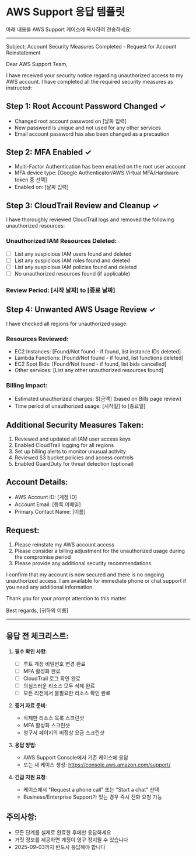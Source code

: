 # AWS Support 응답 템플릿

아래 내용을 AWS Support 케이스에 복사하여 전송하세요:

---

Subject: Account Security Measures Completed - Request for Account Reinstatement

Dear AWS Support Team,

I have received your security notice regarding unauthorized access to my AWS account. I have completed all the required security measures as instructed:

## Step 1: Root Account Password Changed ✓
- Changed root account password on [날짜 입력]
- New password is unique and not used for any other services
- Email account password has also been changed as a precaution

## Step 2: MFA Enabled ✓
- Multi-Factor Authentication has been enabled on the root user account
- MFA device type: [Google Authenticator/AWS Virtual MFA/Hardware token 중 선택]
- Enabled on: [날짜 입력]

## Step 3: CloudTrail Review and Cleanup ✓
I have thoroughly reviewed CloudTrail logs and removed the following unauthorized resources:

### Unauthorized IAM Resources Deleted:
- [ ] List any suspicious IAM users found and deleted
- [ ] List any suspicious IAM roles found and deleted
- [ ] List any suspicious IAM policies found and deleted
- [ ] No unauthorized resources found (if applicable)

### Review Period: [시작 날짜] to [종료 날짜]

## Step 4: Unwanted AWS Usage Review ✓
I have checked all regions for unauthorized usage:

### Resources Reviewed:
- EC2 Instances: [Found/Not found - if found, list instance IDs deleted]
- Lambda Functions: [Found/Not found - if found, list functions deleted]
- EC2 Spot Bids: [Found/Not found - if found, list bids cancelled]
- Other services: [List any other unauthorized resources found]

### Billing Impact:
- Estimated unauthorized charges: $[금액] (based on Bills page review)
- Time period of unauthorized usage: [시작일] to [종료일]

## Additional Security Measures Taken:
1. Reviewed and updated all IAM user access keys
2. Enabled CloudTrail logging for all regions
3. Set up billing alerts to monitor unusual activity
4. Reviewed S3 bucket policies and access controls
5. Enabled GuardDuty for threat detection (optional)

## Account Details:
- AWS Account ID: [계정 ID]
- Account Email: [등록 이메일]
- Primary Contact Name: [이름]

## Request:
1. Please reinstate my AWS account access
2. Please consider a billing adjustment for the unauthorized usage during the compromise period
3. Please provide any additional security recommendations

I confirm that my account is now secured and there is no ongoing unauthorized access. I am available for immediate phone or chat support if you need any additional information.

Thank you for your prompt attention to this matter.

Best regards,
[귀하의 이름]

---

## 응답 전 체크리스트:

1. **필수 확인 사항**:
   - [ ] 루트 계정 비밀번호 변경 완료
   - [ ] MFA 활성화 완료
   - [ ] CloudTrail 로그 확인 완료
   - [ ] 의심스러운 리소스 모두 삭제 완료
   - [ ] 모든 리전에서 불필요한 리소스 확인 완료

2. **증거 자료 준비**:
   - 삭제한 리소스 목록 스크린샷
   - MFA 활성화 스크린샷
   - 청구서 페이지의 비정상 요금 스크린샷

3. **응답 방법**:
   - AWS Support Console에서 기존 케이스에 응답
   - 또는 새 케이스 생성: https://console.aws.amazon.com/support/

4. **긴급 지원 요청**:
   - 케이스에서 "Request a phone call" 또는 "Start a chat" 선택
   - Business/Enterprise Support가 있는 경우 즉시 전화 요청 가능

## 주의사항:
- 모든 단계를 실제로 완료한 후에만 응답하세요
- 거짓 정보를 제공하면 계정이 영구 정지될 수 있습니다
- 2025-09-03까지 반드시 응답해야 합니다